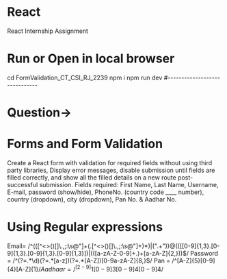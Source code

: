 # React
React Internship Assignment
# Run or Open in local browser
cd FormValidation_CT_CSI_RJ_2239
npm i
npm run dev
#------------------------------
# Question->
# Forms and Form Validation
Create a React form with validation for required fields without using third party libraries, Display error messages, disable submission until fields are filled correctly, and show all the filled details on a new route post-successful submission. Fields required: First Name, Last Name, Username, E-mail, password (show/hide), PhoneNo. (country code ____ number), country (dropdown), city (dropdown), Pan No. & Aadhar No.
# Using Regular expressions
Email= /^(([^<>()\[\]\\.,;:\s@"]+(\.[^<>()\[\]\\.,;:\s@"]+)*)|(".+"))@((\[[0-9]{1,3}\.[0-9]{1,3}\.[0-9]{1,3}\.[0-9]{1,3}])|(([a-zA-Z\-0-9]+\.)+[a-zA-Z]{2,}))$/
Password = /^(?=.*\d)(?=.*[a-z])(?=.*[A-Z])[0-9a-zA-Z]{8,}$/
Pan = /^[A-Z]{5}[0-9]{4}[A-Z]{1}$/
Aadhaar = /^[2-9]{1}[0-9]{3}[0-9]{4}[0-9]{4}$/


